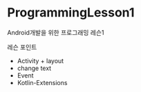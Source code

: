 # ProgrammingLesson1
Android개발을 위한 프로그래밍 레슨1

레슨 포인트
- Activity + layout
- change text
- Event
- Kotlin-Extensions
